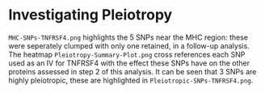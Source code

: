 # Investigating Pleiotropy
`MHC-SNPs-TNFRSF4.png` highlights the 5 SNPs near the MHC region: these were seperately clumped with only one retained, in a follow-up analysis.
The heatmap `Pleiotropy-Summary-Plot.png` cross references each SNP used as an IV for TNFRSF4 with the effect these SNPs have on the other proteins assessed in step 2 of this analysis. It can be seen that 3 SNPs are highly pleiotropic, these are highlighted in `Pleiotropic-SNPs-TNFRSF4.png`.
